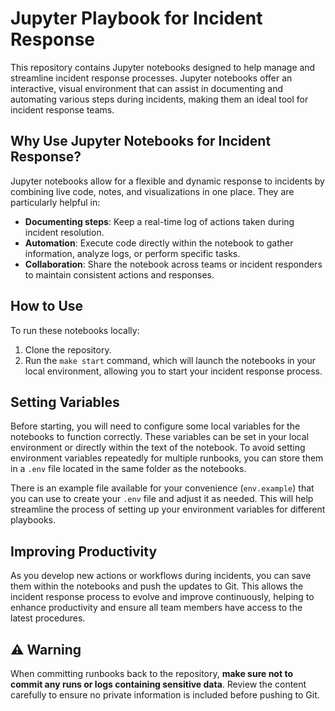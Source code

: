 # Jupyter Playbook for Incident Response

This repository contains Jupyter notebooks designed to help manage and streamline incident response processes. Jupyter notebooks offer an interactive, visual environment that can assist in documenting and automating various steps during incidents, making them an ideal tool for incident response teams.

## Why Use Jupyter Notebooks for Incident Response?

Jupyter notebooks allow for a flexible and dynamic response to incidents by combining live code, notes, and visualizations in one place. They are particularly helpful in:

- **Documenting steps**: Keep a real-time log of actions taken during incident resolution.
- **Automation**: Execute code directly within the notebook to gather information, analyze logs, or perform specific tasks.
- **Collaboration**: Share the notebook across teams or incident responders to maintain consistent actions and responses.

## How to Use

To run these notebooks locally:

1. Clone the repository.
2. Run the `make start` command, which will launch the notebooks in your local environment, allowing you to start your incident response process.

## Setting Variables

Before starting, you will need to configure some local variables for the notebooks to function correctly. These variables can be set in your local environment or directly within the text of the notebook. To avoid setting environment variables repeatedly for multiple runbooks, you can store them in a `.env` file located in the same folder as the notebooks.

There is an example file available for your convenience (`env.example`) that you can use to create your `.env` file and adjust it as needed. This will help streamline the process of setting up your environment variables for different playbooks.

## Improving Productivity

As you develop new actions or workflows during incidents, you can save them within the notebooks and push the updates to Git. This allows the incident response process to evolve and improve continuously, helping to enhance productivity and ensure all team members have access to the latest procedures.

## ⚠️ Warning

When committing runbooks back to the repository, **make sure not to commit any runs or logs containing sensitive data**. Review the content carefully to ensure no private information is included before pushing to Git.
